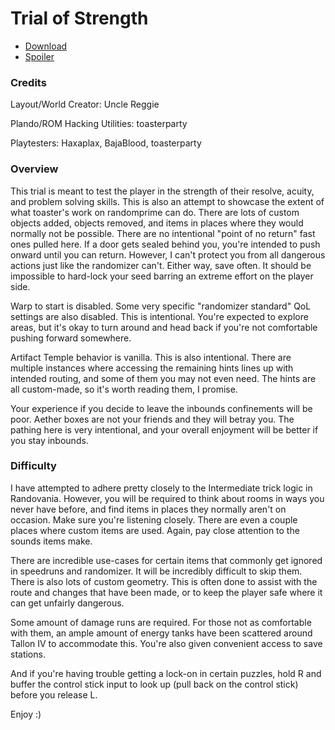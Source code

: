 # Trial of Strength

- [Download](https://github.com/toasterparty/metroid-prime-fanhacks/releases/download/trial-of-strength-v1.0/Trial.of.Strength.v1.0.zip)
- [Spoiler](spoiler.md)

### Credits

Layout/World Creator: Uncle Reggie

Plando/ROM Hacking Utilities: toasterparty

Playtesters: Haxaplax, BajaBlood, toasterparty

### Overview

This trial is meant to test the player in the strength of their resolve, acuity, and problem solving skills. This is also an attempt to showcase the extent of what toaster's work on randomprime can do. There are lots of custom objects added, objects removed, and items in places where they would normally not be possible. There are no intentional "point of no return" fast ones pulled here. If a door gets sealed behind you, you're intended to push onward until you can return. However, I can't protect you from all dangerous actions just like the randomizer can't. Either way, save often. It should be impossible to hard-lock your seed barring an extreme effort on the player side.

Warp to start is disabled. Some very specific "randomizer standard" QoL settings are also disabled. This is intentional. You're expected to explore areas, but it's okay to turn around and head back if you're not comfortable pushing forward somewhere.

Artifact Temple behavior is vanilla. This is also intentional. There are multiple instances where accessing the remaining hints lines up with intended routing, and some of them you may not even need. The hints are all custom-made, so it's worth reading them, I promise.

Your experience if you decide to leave the inbounds confinements will be poor. Aether boxes are not your friends and they will betray you. The pathing here is very intentional, and your overall enjoyment will be better if you stay inbounds.

### Difficulty

I have attempted to adhere pretty closely to the Intermediate trick logic in Randovania. However, you will be required to think about rooms in ways you never have before, and find items in places they normally aren't on occasion. Make sure you're listening closely. There are even a couple places where custom items are used. Again, pay close attention to the sounds items make.

There are incredible use-cases for certain items that commonly get ignored in speedruns and randomizer. It will be incredibly difficult to skip them. There is also lots of custom geometry. This is often done to assist with the route and changes that have been made, or to keep the player safe where it can get unfairly dangerous.

Some amount of damage runs are required. For those not as comfortable with them, an ample amount of energy tanks have been scattered around Tallon IV to accommodate this. You're also given convenient access to save stations.

And if you're having trouble getting a lock-on in certain puzzles, hold R and buffer the control stick input to look up (pull back on the control stick) before you release L.

Enjoy :)
